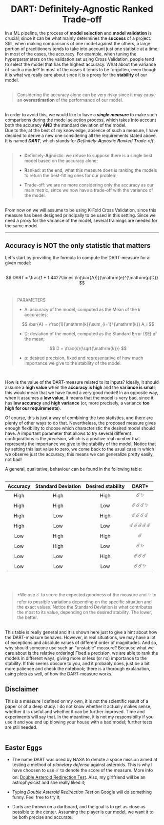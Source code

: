 <h1 style="text-align:center;"> DART: Definitely-Agnostic Ranked Trade-off</h1>

In a ML pipeline, the process of **model selection** and **model validation** is crucial, since it can be what mainly determines the **success** of a project. Still, when making comparisons of one model against the others, a large portion of practitioners tends to take into account just one statistic at a time; in most of the cases, the accuracy. For example, when tuning the hyperparameters on the validation set using Cross Validation, people tend to select the model that has the highest accuracy. What about the variance of such a model? In most of the cases it tends to be forgotten, even though it is what we really care about since it is a proxy for the **stability** of our model.<br>
<br>

> Considering the accuracy alone can be very risky since it may cause an **overestimation** of the performance of our model.

<br>In order to avoid this, we would like to have a ***single measure*** to make such comparisons during the model selection process, which takes into account both the accuracy **AND** the standard deviation of the model.<br>
Due to the, at the best of my knowledge, absence of such a measure, I have decided to derive a new one considering all the requirements stated above. It is named ***DART***, which stands for ***D**efinitely-**A**gnostic **R**anked **T**rade-off*:
<br>
<br>
> - **D**efinitely-**A**gnostic: we refuse to suppose there is a single best model based on the accuracy alone;<br>
> 
> - **R**anked: at the end, what this measure does is ranking the models to return the best-fitting ones for our problem;
> - **T**rade-off: we are no more considering only the accuracy as our main metric, since we now have a trade-off with the variance of the model.

<br>
From now on we will assume to be using K-Fold Cross Validation, since this measure has been designed principally to be used in this setting. Since we need a proxy for the variance of the model, several trainings are needed for the same model.

---

<h2 style="text-align:left;"> Accuracy is NOT the only statistic that matters </h2>

Let's start by providing the formula to compute the DART-measure for a given model:
<br>
<br>

$$ DART = \frac{1 + 1.4427\times \ln(\bar{A})}{\mathrm{e}^{\mathrm{p}D}} $$
<br>

> PARAMETERS
> - A: accuracy of the model, computed as the Mean of the *k* accuracies;<br>
> 
> $$ \bar{A} = \frac{1}{\mathrm{k}}\sum_{i=1}^{\mathrm{k}} A_i $$
>
> - D: deviation of the model, computed as the Standard Error (SE) of the mean;<br>
>
> $$ D = \frac{s}{\sqrt{\mathrm{k}}} $$
>
> - p: desired precision, fixed and representative of how much importance we give to the stability of the model.

<br>

How is the value of the DART-measure related to its inputs? Ideally, it should assume a **high value** when the **accuracy is high** and the **variance is small**; this would mean that we have found a very good model! In an opposite way, when it assumes a **low value**, it means that the model is very bad, since it has **low accuracy** and **high variance** (or, more precisely, a variance **too high for our requirements**). 



Of course, this is just a way of combining the two statistics, and there are plenty of other ways to do that. Nevertheless, the proposed measure gives enough flexibility to choose which characteristic the desired model should have. A important parameter that allows to try several different configurations is the *precision*, which is a positive real number that represents the importance we give to the stability of the model. Notice that by setting this last value to zero, we come back to the usual case in which we observe just the accuracy; this means we can generalize pretty easily, not bad! 

A general, qualitative, behaviour can be found in the following table:
<br>
<br>
<div align = "center">

| Accuracy        | Standard Deviation | Desired stability | DART*        |
|:---------------:|:------------------:|:-----------------:|:------------:|
| High            | High               | High              | ☄️✨        | 
| High            | High               | Low               | ☄️☄️☄️✨   |
| High            | Low                | High              | ☄️☄️☄️☄️   |
| High            | Low                | Low               | ☄️☄️☄️☄️☄️ |
| Low             | High               | High              | ☄️           |
| Low             | High               | Low               | ☄️✨        |
| Low             | Low                | High              | ☄️☄️☄️      |
| Low             | Low                | Low               | ☄️☄️✨      |

</div>
<br>
<br>

> *We use ☄️ to score the expected goodness of the measure and ✨ to refer to possible variations depending on the specific situation and the exact values.
Notice the Standard Deviation is what contributes the most to its value, depending on the desired stability. The lower, the better.

<br>
This table is really general and it is shown here just to give a hint about how the DART-measure behaves. However, in real situations, we may have a lot of exceptions and absolute values of different order of magnitudes. And so, why should someone use such an "unstable" measure? Because what we care about is the relative ordering! Fixed a precision, we are able to rank the models in different ways, giving more or less (or no) importance to the stability. If this seems obscure to you, and it probably does, just be a bit more patience and check the notebook; there is a thorough explanation, using plots as well, of how the DART-measure works.


## Disclaimer
This is a measure I defined on my own, it is not the scientific result of a paper or of a deep study. I do not know whether it actually makes sense, whether it is useful and whether it can be further improved. Time and experiments will say that. In the meantime, it is not my responsibilty if you use it and you end up blowing your house with a bad model; further tests are still needed.
<br>
<br>

## Easter Eggs
- The name DART was used by NASA to denote a space mission aimed at testing a method of *planetary defense* against asteroids. This is why I have choosen to use ☄️ to denote the score of the measure. More info on: [Double Asteroid Redirection Test](https://wikipedia.org/wiki/Double_Asteroid_Redirection_Test). Also, my girlfriend will be an astrophysicist and she really liked it; <br>

- Typing *Double Asteroid Redirection Test* on Google will do something funny. Feel free to try it;
- Darts are thrown on a dartboard, and the goal is to get as close as possible to the center. Assuming the player is our model, we want it to be both precise and accurate.